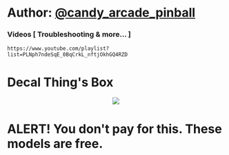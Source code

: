 # Author: [@candy_arcade_pinball](https://www.instagram.com/candy_arcade_pinball/)


### Videos [ Troubleshooting & more... ]
```
https://www.youtube.com/playlist?list=PLNph7ndeSqE_0BqCrkL_nftjOkhGQ4RZD
```


# Decal Thing's Box

<p align="center">
    <img src="https://github.com/vicboma1/pinball-addams-family/blob/main/decal-thing-box.png" >	
</p>


# ALERT! You don't pay for this. These models are free. 
